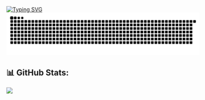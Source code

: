 [![Typing SVG](https://readme-typing-svg.demolab.com?font=Arial+Black&pause=1000&color=388E3C&random=false&width=700&font_size=40&lines=Olá+me+chamo+Hermes,+bem+vindo+ao+meu+perfil+GitHub+%F0%9F%91%8B)](https://git.io/typing-svg)
![GitHub Snake](https://raw.githubusercontent.com/OfficialCodeVoyage/OfficialCodeVoyage/a5001dd7874605dfa322c27011eaeeb1c04b45c2/github-snake-dark.svg)


## 📊 GitHub Stats:
 

<div>
<a href="https://github.com/HermesSerra?tab=repositories">
<img height="180em" src="https://github-readme-stats.vercel.app/api/top-langs/?username=HermesSerra&layout=compact&langs_count=7&theme=dracula"/>
</div>

<!--
**HermesSerra/HermesSerra** is a ✨ _special_ ✨ repository because its `README.md` (this file) appears on your GitHub profile.

Here are some ideas to get you started:

- 🔭 I’m currently working on ...
- 🌱 I’m currently learning ...
- 👯 I’m looking to collaborate on ...
- 🤔 I’m looking for help with ...
- 💬 Ask me about ...
- 📫 How to reach me: ...
- 😄 Pronouns: ...
- ⚡ Fun fact: ...
-->
